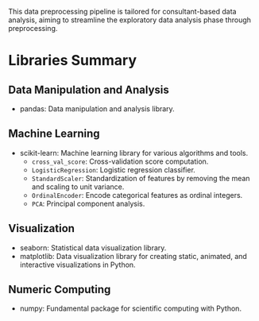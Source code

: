 This data preprocessing pipeline is tailored for consultant-based data analysis, aiming to streamline the exploratory data analysis phase through preprocessing.

# Libraries Summary

## Data Manipulation and Analysis
- pandas: Data manipulation and analysis library.

## Machine Learning
- scikit-learn: Machine learning library for various algorithms and tools.
  - `cross_val_score`: Cross-validation score computation.
  - `LogisticRegression`: Logistic regression classifier.
  - `StandardScaler`: Standardization of features by removing the mean and scaling to unit variance.
  - `OrdinalEncoder`: Encode categorical features as ordinal integers.
  - `PCA`: Principal component analysis.

## Visualization
- seaborn: Statistical data visualization library.
- matplotlib: Data visualization library for creating static, animated, and interactive visualizations in Python.

## Numeric Computing
- numpy: Fundamental package for scientific computing with Python.

